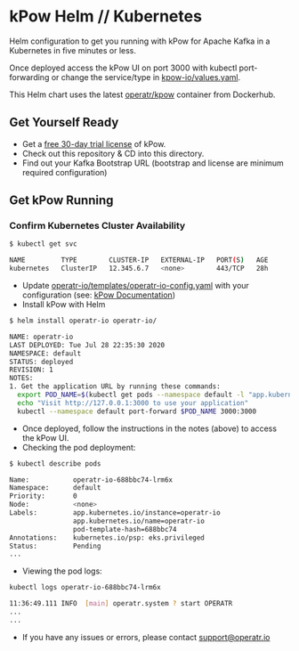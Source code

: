 # kPow Helm // Kubernetes

Helm configuration to  get you running with kPow for Apache Kafka in a Kubernetes in five minutes or less. 

Once deployed access the kPow UI on port 3000 with kubectl port-forwarding or change the service/type in [kpow-io/values.yaml](kpow-io/values.yaml).

This Helm chart uses the latest [operatr/kpow](https://hub.docker.com/r/operatr/kpow) container from Dockerhub.

## Get Yourself Ready

* Get a [free 30-day trial license](https://kpow.io/try) of kPow.
* Check out this repository & CD into this directory.
* Find out your Kafka Bootstrap URL (bootstrap and license are minimum required configuration)

## Get kPow Running

### Confirm Kubernetes Cluster Availability

```bash
$ kubectl get svc

NAME         TYPE        CLUSTER-IP   EXTERNAL-IP   PORT(S)   AGE
kubernetes   ClusterIP   12.345.6.7   <none>        443/TCP   28h
```
* Update [operatr-io/templates/operatr-io-config.yaml](operatr-io/templates/operatr-io-config.yaml) with your configuration (see: [kPow Documentation](https://docs.kpow.io))
* Install kPow with Helm
```bash
$ helm install operatr-io operatr-io/

NAME: operatr-io
LAST DEPLOYED: Tue Jul 28 22:35:30 2020
NAMESPACE: default
STATUS: deployed
REVISION: 1
NOTES:
1. Get the application URL by running these commands:
  export POD_NAME=$(kubectl get pods --namespace default -l "app.kubernetes.io/name=operatr-io,app.kubernetes.io/instance=operatr-io" -o jsonpath="{.items[0].metadata.name}")
  echo "Visit http://127.0.0.1:3000 to use your application"
  kubectl --namespace default port-forward $POD_NAME 3000:3000
  ```
* Once deployed, follow the instructions in the notes (above) to access the kPow UI.
* Checking the pod deployment:
```bash
$ kubectl describe pods

Name:           operatr-io-688bbc74-lrm6x
Namespace:      default
Priority:       0
Node:           <none>
Labels:         app.kubernetes.io/instance=operatr-io
                app.kubernetes.io/name=operatr-io
                pod-template-hash=688bbc74
Annotations:    kubernetes.io/psp: eks.privileged
Status:         Pending
...
```
* Viewing the pod logs:
```bash
kubectl logs operatr-io-688bbc74-lrm6x

11:36:49.111 INFO  [main] operatr.system ? start OPERATR
...
...
```
* If you have any issues or errors, please contact support@operatr.io

